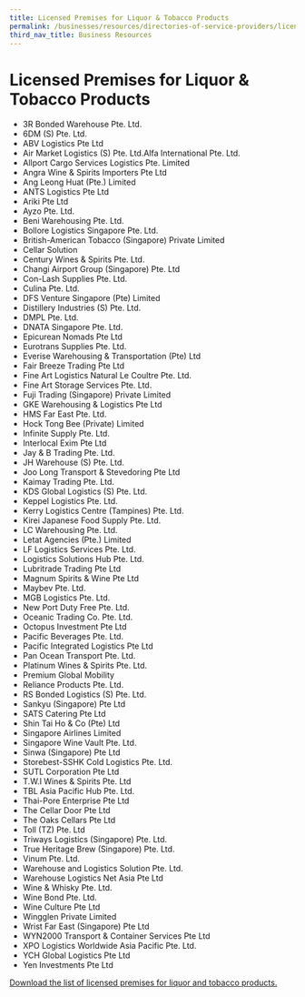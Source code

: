 ```yaml
---
title: Licensed Premises for Liquor & Tobacco Products
permalink: /businesses/resources/directories-of-service-providers/licensed-premises-for-liquor-tobacco-products
third_nav_title: Business Resources
---
```


# Licensed Premises for Liquor & Tobacco Products

-   3R Bonded Warehouse Pte. Ltd.
-   6DM (S) Pte. Ltd.
-   ABV Logistics Pte Ltd
-   Air Market Logistics (S) Pte. Ltd.Alfa International Pte. Ltd.
-   Allport Cargo Services Logistics Pte. Limited
-   Angra Wine & Spirits Importers Pte Ltd
-   Ang Leong Huat (Pte.) Limited
-   ANTS Logistics Pte Ltd
-   Ariki Pte Ltd
-   Ayzo Pte. Ltd.
-   Beni Warehousing Pte. Ltd.
-   Bollore Logistics Singapore Pte. Ltd.
-   British-American Tobacco (Singapore) Private Limited
-   Cellar Solution
-   Century Wines & Spirits Pte. Ltd.
-   Changi Airport Group (Singapore) Pte. Ltd
-   Con-Lash Supplies Pte. Ltd.
-   Culina Pte. Ltd.
-   DFS Venture Singapore (Pte) Limited
-   Distillery Industries (S) Pte. Ltd.
-   DMPL Pte. Ltd.
-   DNATA Singapore Pte. Ltd.
-   Epicurean Nomads Pte Ltd
-   Eurotrans Supplies Pte. Ltd.
-   Everise Warehousing & Transportation (Pte) Ltd
-   Fair Breeze Trading Pte Ltd
-   Fine Art Logistics Natural Le Coultre Pte. Ltd.
-   Fine Art Storage Services Pte. Ltd.
-   Fuji Trading (Singapore) Private Limited
-   GKE Warehousing & Logistics Pte Ltd
-   HMS Far East Pte. Ltd.
-   Hock Tong Bee (Private) Limited
-   Infinite Supply Pte. Ltd.
-   Interlocal Exim Pte Ltd
-   Jay & B Trading Pte. Ltd.
-   JH Warehouse (S) Pte. Ltd.
-   Joo Long Transport & Stevedoring Pte Ltd
-   Kaimay Trading Pte. Ltd.
-   KDS Global Logistics (S) Pte. Ltd.
-   Keppel Logistics Pte. Ltd.
-   Kerry Logistics Centre (Tampines) Pte. Ltd.
-   Kirei Japanese Food Supply Pte. Ltd.
-   LC Warehousing Pte. Ltd.
-   Letat Agencies (Pte.) Limited
-   LF Logistics Services Pte. Ltd.
-   Logistics Solutions Hub Pte. Ltd.
-   Lubritrade Trading Pte Ltd
-   Magnum Spirits & Wine Pte Ltd
-   Maybev Pte. Ltd.
-   MGB Logistics Pte. Ltd.
-   New Port Duty Free Pte. Ltd.
-   Oceanic Trading Co. Pte. Ltd.
-   Octopus Investment Pte Ltd
-   Pacific Beverages Pte. Ltd.
-   Pacific Integrated Logistics Pte Ltd
-   Pan Ocean Transport Pte. Ltd.
-   Platinum Wines & Spirits Pte. Ltd.
-   Premium Global Mobility
-   Reliance Products Pte. Ltd.
-   RS Bonded Logistics (S) Pte. Ltd.
-   Sankyu (Singapore) Pte Ltd
-   SATS Catering Pte Ltd
-   Shin Tai Ho & Co (Pte) Ltd
-   Singapore Airlines Limited
-   Singapore Wine Vault Pte. Ltd.
-   Sinwa (Singapore) Pte Ltd
-   Storebest-SSHK Cold Logistics Pte. Ltd.
-   SUTL Corporation Pte Ltd
-   T.W.I Wines & Spirits Pte. Ltd
-   TBL Asia Pacific Hub Pte. Ltd.
-   Thai-Pore Enterprise Pte Ltd
-   The Cellar Door Pte Ltd
-   The Oaks Cellars Pte Ltd
-   Toll (TZ) Pte. Ltd
-   Triways Logistics (Singapore) Pte. Ltd.
-   True Heritage Brew (Singapore) Pte. Ltd.
-   Vinum Pte. Ltd.
-   Warehouse and Logistics Solution Pte. Ltd.
-   Warehouse Logistics Net Asia Pte Ltd
-   Wine & Whisky Pte. Ltd.
-   Wine Bond Pte. Ltd.
-   Wine Culture Pte Ltd
-   Wingglen Private Limited
-   Wrist Far East (Singapore) Pte Ltd
-   WYN2000 Transport & Container Services Pte Ltd
-   XPO Logistics Worldwide Asia Pacific Pte. Ltd.
-   YCH Global Logistics Pte Ltd
-   Yen Investments Pte Ltd

[Download the list of licensed premises for liquor and tobacco products.](https://www.customs.gov.sg/-/media/licensed-premised-for-liquor--tobacco-products-201119.pdf?la=en&hash=41F8B7DA3009F7E7EF3982B2DBE779E5EB426B74)
